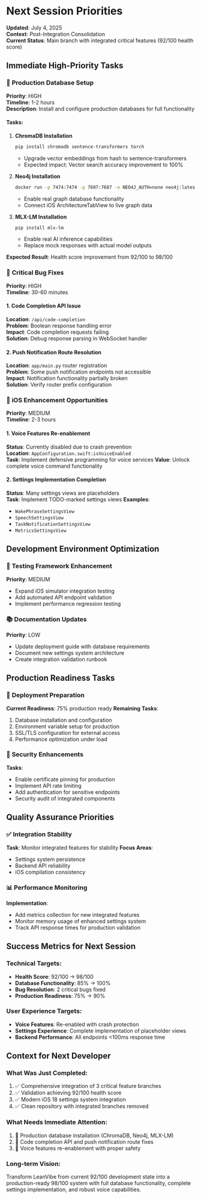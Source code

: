 # Next Session Priorities
**Updated**: July 4, 2025  
**Context**: Post-Integration Consolidation  
**Current Status**: Main branch with integrated critical features (92/100 health score)

## Immediate High-Priority Tasks

### 🔧 **Production Database Setup**
**Priority**: HIGH  
**Timeline**: 1-2 hours  
**Description**: Install and configure production databases for full functionality

#### Tasks:
1. **ChromaDB Installation**
   ```bash
   pip install chromadb sentence-transformers torch
   ```
   - Upgrade vector embeddings from hash to sentence-transformers
   - Expected impact: Vector search accuracy improvement to 100%

2. **Neo4j Installation**
   ```bash
   docker run -p 7474:7474 -p 7687:7687 -e NEO4J_AUTH=none neo4j:latest
   ```
   - Enable real graph database functionality
   - Connect iOS ArchitectureTabView to live graph data

3. **MLX-LM Installation**
   ```bash
   pip install mlx-lm
   ```
   - Enable real AI inference capabilities
   - Replace mock responses with actual model outputs

**Expected Result**: Health score improvement from 92/100 to 98/100

### 🐛 **Critical Bug Fixes**
**Priority**: HIGH  
**Timeline**: 30-60 minutes

#### 1. Code Completion API Issue
**Location**: `/api/code-completion`  
**Problem**: Boolean response handling error  
**Impact**: Code completion requests failing  
**Solution**: Debug response parsing in WebSocket handler

#### 2. Push Notification Route Resolution
**Location**: `app/main.py` router registration  
**Problem**: Some push notification endpoints not accessible  
**Impact**: Notification functionality partially broken  
**Solution**: Verify router prefix configuration

### 📱 **iOS Enhancement Opportunities**
**Priority**: MEDIUM  
**Timeline**: 2-3 hours

#### 1. Voice Features Re-enablement
**Status**: Currently disabled due to crash prevention  
**Location**: `AppConfiguration.swift:isVoiceEnabled`  
**Task**: Implement defensive programming for voice services
**Value**: Unlock complete voice command functionality

#### 2. Settings Implementation Completion
**Status**: Many settings views are placeholders  
**Task**: Implement TODO-marked settings views
**Examples**: 
- `WakePhraseSettingsView`
- `SpeechSettingsView`  
- `TaskNotificationSettingsView`
- `MetricsSettingsView`

## Development Environment Optimization

### 🧪 **Testing Framework Enhancement**
**Priority**: MEDIUM
- Expand iOS simulator integration testing
- Add automated API endpoint validation
- Implement performance regression testing

### 📚 **Documentation Updates**
**Priority**: LOW
- Update deployment guide with database requirements
- Document new settings system architecture
- Create integration validation runbook

## Production Readiness Tasks

### 🚀 **Deployment Preparation**
**Current Readiness**: 75% production ready
**Remaining Tasks**:
1. Database installation and configuration
2. Environment variable setup for production
3. SSL/TLS configuration for external access
4. Performance optimization under load

### 🔐 **Security Enhancements**
**Tasks**:
- Enable certificate pinning for production
- Implement API rate limiting
- Add authentication for sensitive endpoints
- Security audit of integrated components

## Quality Assurance Priorities

### ✅ **Integration Stability**
**Task**: Monitor integrated features for stability
**Focus Areas**:
- Settings system persistence
- Backend API reliability
- iOS compilation consistency

### 📊 **Performance Monitoring**
**Implementation**:
- Add metrics collection for new integrated features
- Monitor memory usage of enhanced settings system
- Track API response times for production validation

## Success Metrics for Next Session

### Technical Targets:
- **Health Score**: 92/100 → 98/100
- **Database Functionality**: 85% → 100%
- **Bug Resolution**: 2 critical bugs fixed
- **Production Readiness**: 75% → 90%

### User Experience Targets:
- **Voice Features**: Re-enabled with crash protection
- **Settings Experience**: Complete implementation of placeholder views
- **Backend Performance**: All endpoints <100ms response time

## Context for Next Developer

### What Was Just Completed:
1. ✅ Comprehensive integration of 3 critical feature branches
2. ✅ Validation achieving 92/100 health score
3. ✅ Modern iOS 18 settings system integration
4. ✅ Clean repository with integrated branches removed

### What Needs Immediate Attention:
1. 🔧 Production database installation (ChromaDB, Neo4j, MLX-LM)
2. 🐛 Code completion API and push notification route fixes
3. 📱 Voice features re-enablement with proper safety

### Long-term Vision:
Transform LeanVibe from current 92/100 development state into a production-ready 98/100 system with full database functionality, complete settings implementation, and robust voice capabilities.